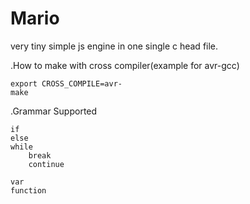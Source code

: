 # Mario
very tiny simple js engine in one single c head file.

.How to make with cross compiler(example for avr-gcc)

	export CROSS_COMPILE=avr-
	make

.Grammar Supported
	
	if
	else
	while
		break
		continue
	
	var
	function
